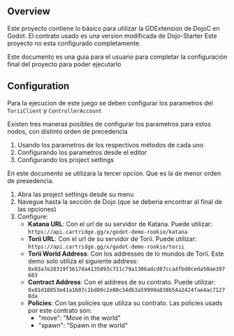 ## Overview

Este proyecto contiene lo básico para utilizar la GDExtension de DojoC en Godot.
El contrato usado es una version modificada de Dojo-Starter
Este proyecto no esta configurado completamente.

Este documento es una guia para el usuario para completar la configuración final del proyecto para poder ejecutarlo

## Configuration

Para la ejecucion de este juego se deben configurar los parametros del `ToriiClient` y `ControllerAccount`

Existen tres maneras posibles de configurar los parametros para estos nodos, con distinto orden de precedencia

1. Usando los parametros de los respectivos métodos de cada uno
2. Configurando los parametros desde el editor
3. Configurando los project settings

En este documento se utilizara la tercer opcion. Que es la de menor orden de presedencia.

1. Abra las project settings desde su menu
2. Navegue hasta la sección de Dojo (que se deberia encontrar al final de las opciones)
3. Configure:
	- **Katana URL**: Con el url de su servidor de Katana. 
Puede utilizar: `https://api.cartridge.gg/x/godot-demo-rookie/katana`
	- **Torii URL**: Con el url de su servidor de Torii. 
Puede utilizar: `https://api.cartridge.gg/x/godot-demo-rookie/torii`
	- **Torii World Address**: Con los addresses de lo mundos de Torii.
Este demo solo utiliza el siguiente address: `0x03a7e28319f3617da4135893c711c79a1306adcd87cca4fbd0ceda50ae397683`
	- **Contract Address**: Con el address de su contrato.
Puede utilizar: `0x01d18853e41a1607c1bd80c2e80c34db3a59999a038b54a2424fae4ac71278da`
	- **Policies**: Con las policies que utiliza su contrato.
Las policies usads por este contrato son:
 		- "move": "Move in the world"
		- "spawn": "Spawn in the world"

	

